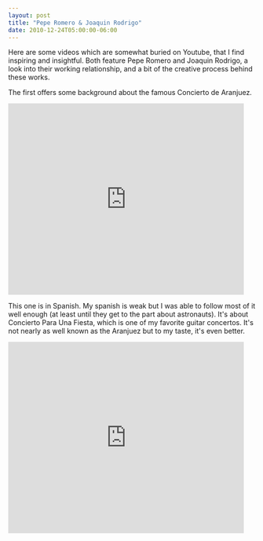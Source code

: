 ```yaml
---
layout: post
title: "Pepe Romero & Joaquin Rodrigo"
date: 2010-12-24T05:00:00-06:00
---
```


Here are some videos which are somewhat buried on Youtube, that I find inspiring and insightful. Both feature Pepe Romero and Joaquin Rodrigo, a look into their working relationship, and a bit of the creative process behind these works.

The first offers some background about the famous Concierto de Aranjuez.

<iframe class="youtube-player" frameborder="0" height="390" src="http://www.youtube.com/embed/yNE2-JBdJlM" title="YouTube video player" type="text/html" width="480">&amp;lt;p&amp;gt;&amp;amp;amp;amp;lt;br&amp;amp;amp;amp;gt;&amp;amp;amp;amp;lt;br&amp;amp;amp;amp;gt;&amp;amp;amp;amp;lt;br&amp;amp;amp;amp;gt;My &amp;amp;amp;amp;lt;br&amp;amp;amp;amp;gt;&amp;lt;/p&amp;gt;</iframe>

This one is in Spanish. My spanish is weak but I was able to follow most of it well enough (at least until they get to the part about astronauts). It's about Concierto Para Una Fiesta, which is one of my favorite guitar concertos. It's not nearly as well known as the Aranjuez but to my taste, it's even better. 

<iframe class="youtube-player" frameborder="0" height="390" src="http://www.youtube.com/embed/to7V6RlXcpw" title="YouTube video player" type="text/html" width="480"></iframe>


